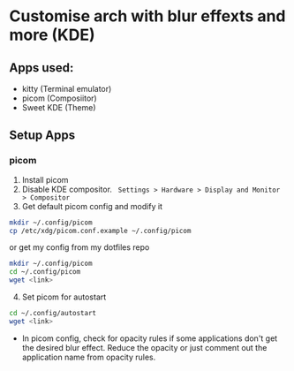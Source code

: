 # Customise arch with blur effexts and more (KDE)
## Apps used:
- kitty (Terminal emulator)
- picom (Composiitor)
- Sweet KDE (Theme)

## Setup Apps
### picom
1. Install picom
2. Disable KDE compositor. ` Settings > Hardware > Display and Monitor > Compositor`
3. Get default picom config and modify it
```bash
mkdir ~/.config/picom
cp /etc/xdg/picom.conf.example ~/.config/picom
```
or get my config from my dotfiles repo
```bash
mkdir ~/.config/picom
cd ~/.config/picom
wget <link>
```
4. Set picom for autostart
```bash
cd ~/.config/autostart
wget <link>
```
- In picom config, check for opacity rules if some applications don't get the desired blur effect. Reduce the opacity or just comment out the application name from opacity rules.
